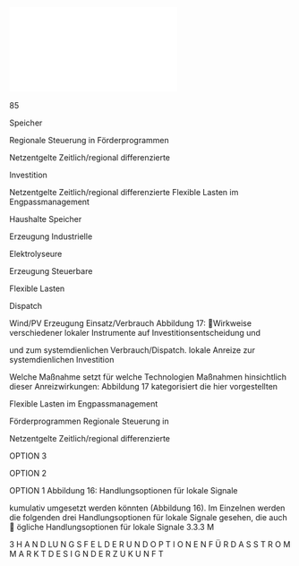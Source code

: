 ![./pages/page87.pdf](../assets/./pages/page87.pdf)




85

Speicher

Regionale Steuerung in Förderprogrammen

Netzentgelte
Zeitlich/regional differenzierte

Investition

Netzentgelte
Zeitlich/regional differenzierte
Flexible Lasten im Engpassmanagement

Haushalte
Speicher

Erzeugung
Industrielle

Elektrolyseure

Erzeugung
Steuerbare

Flexible Lasten

Dispatch

Wind/PV
Erzeugung
Einsatz/Verbrauch
Abbildung 17: Wirkweise verschiedener lokaler Instrumente auf Investitionsentscheidung und

und zum systemdienlichen Verbrauch/Dispatch.
lokale Anreize zur systemdienlichen Investition

Welche Maßnahme setzt für welche Technologien
Maßnahmen hinsichtlich dieser Anreizwirkungen:
Abbildung 17 kategorisiert die hier vorgestellten

Flexible Lasten im Engpassmanagement

Förderprogrammen
Regionale Steuerung in

Netzentgelte
Zeitlich/regional differenzierte

OPTION 3

OPTION 2

OPTION 1
Abbildung 16: Handlungsoptionen für lokale Signale

kumulativ umgesetzt werden könnten (Abbildung 16).
Im Einzelnen werden die folgenden drei Handlungsoptionen für lokale Signale gesehen, die auch
 ögliche Handlungsoptionen für lokale Signale
3.3.3 M

3 H A N D LU N G S F E L D E R U N D O P T I O N E N F Ü R D A S S T R O M M A R K T D E S I G N D E R Z U K U N F T
